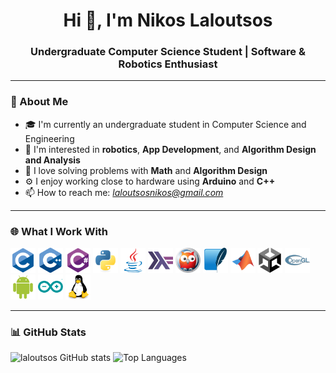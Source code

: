 <h1 align="center">Hi 👋, I'm Nikos Laloutsos</h1>
<h3 align="center">Undergraduate Computer Science Student | Software & Robotics Enthusiast</h3>

---

### 🧠 About Me

- 🎓 I'm currently an undergraduate student in Computer Science and Engineering  
- 🤖 I'm interested in **robotics**, **App Development**, and **Algorithm Design and Analysis**  
- 📱 I love solving problems with **Math** and **Algorithm Design**  
- ⚙️ I enjoy working close to hardware using **Arduino** and **C++**  
- 📫 How to reach me: *laloutsosnikos@gmail.com*

---

### 🌐 What I Work With

<p align="left">
  <img src="https://raw.githubusercontent.com/devicons/devicon/master/icons/c/c-original.svg" alt="C" width="40" height="40"/>
  <img src="https://raw.githubusercontent.com/devicons/devicon/master/icons/cplusplus/cplusplus-original.svg" alt="C++" width="40" height="40"/>
  <img src="https://raw.githubusercontent.com/devicons/devicon/master/icons/csharp/csharp-original.svg" alt="C#" width="40" height="40"/>
  <img src="https://raw.githubusercontent.com/devicons/devicon/master/icons/python/python-original.svg" alt="Python" width="40" height="40"/>
  <img src="https://raw.githubusercontent.com/devicons/devicon/master/icons/java/java-original.svg" alt="Java" width="40" height="40"/>
  <img src="https://raw.githubusercontent.com/devicons/devicon/master/icons/haskell/haskell-original.svg" alt="Haskell" width="40" height="40"/>
  <img src="https://raw.githubusercontent.com/devicons/devicon/master/icons/prolog/prolog-original.svg" alt="Prolog" width="40" height="40"/>
  <img src="https://raw.githubusercontent.com/devicons/devicon/master/icons/sqlite/sqlite-original.svg" alt="SQL" width="40" height="40"/>
  <img src="https://raw.githubusercontent.com/devicons/devicon/master/icons/matlab/matlab-original.svg" alt="MATLAB" width="40" height="40"/>
  <img src="https://raw.githubusercontent.com/devicons/devicon/master/icons/unity/unity-original.svg" alt="Unity" width="40" height="40"/>
  <img src="https://raw.githubusercontent.com/devicons/devicon/master/icons/opengl/opengl-original.svg" alt="OpenGL" width="40" height="40"/>
  <img src="https://raw.githubusercontent.com/devicons/devicon/master/icons/android/android-original.svg" alt="Android" width="40" height="40"/>
  <img src="https://raw.githubusercontent.com/devicons/devicon/master/icons/arduino/arduino-original.svg" alt="Arduino" width="40" height="40"/>
  <img src="https://raw.githubusercontent.com/devicons/devicon/master/icons/linux/linux-original.svg" alt="Linux" width="40" height="40"/>
</p>

---

### 📊 GitHub Stats

<p align="left">
  <img src="https://github-readme-stats.vercel.app/api?username=laloutsos&show_icons=true&theme=default" alt="laloutsos GitHub stats"/>
  <img src="https://github-readme-stats.vercel.app/api/top-langs/?username=laloutsos&layout=compact&theme=default" alt="Top Languages"/>
</p>
